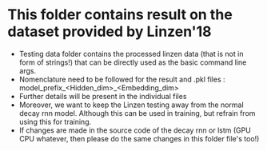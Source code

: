 # This folder contains result on the dataset provided by Linzen'18 

* Testing data folder contains the processed linzen data (that is not in form of strings!) that can be directly used as the basic command line args. 
* Nomenclature need to be followed for the result and .pkl files : model_prefix_<Hidden_dim>_<Embedding_dim>
* Further details will be present in the individual files
* Moreover, we want to keep the Linzen testing away from the normal decay rnn model. Although this can be used in training, but refrain from using this for training. 
* If changes are made in the source code of the decay rnn or lstm (GPU CPU whatever, then please do the same changes in this folder file's too!)

